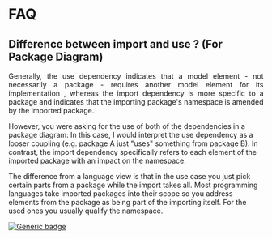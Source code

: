 # FAQ

## Difference between import and use ? (For Package Diagram)

<p style="text-align:justify;"> Generally, the use dependency indicates that a model element - not necessarily a package - requires another model element for its implementation , whereas the import dependency is more specific to a package and indicates that the importing package's namespace is amended by the imported package.

However, you were asking for the use of both of the dependencies in a package diagram: In this case, I would interpret the use dependency as a looser coupling (e.g. package A just "uses" something from package B). In contrast, the import dependency specifically refers to each element of the imported package with an impact on the namespace.

The difference from a language view is that in the use case you just pick certain parts from a package while the import takes all. Most programming languages take imported packages into their scope so you address elements from the package as being part of the importing itself. For the used ones you usually qualify the namespace.</p>

[![Generic badge](https://aleen42.github.io/badges/src/stackoverflow.svg)](https://stackoverflow.com/questions/29744168/whatre-the-differences-between-use-and-import-dependencies)
